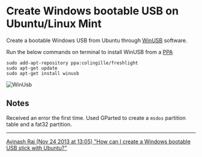 Create Windows bootable USB on Ubuntu/Linux Mint
================================================

Create a bootable Windows USB from Ubuntu through [WinUSB](http://en.congelli.eu/prog_info_winusb.html) software.

Run the below commands on terminal to install WinUSB from a [PPA](https://launchpad.net/~colingille/+archive/freshlight/)
```
sudo add-apt-repository ppa:colingille/freshlight
sudo apt-get update
sudo apt-get install winusb
```
![WinUsb](https://googledrive.com/host/0Bx-d6G8hYwBPRzVRMENISm1qUHM/images/winusb.png)

## Notes

Received an error the first time. Used GParted to create a `msdos` partition table and a fat32 partition.

----
[Avinash Raj (Nov 24 2013 at 13:05) "How can I create a Windows bootable USB stick with Ubuntu?"](http://askubuntu.com/a/381560)
